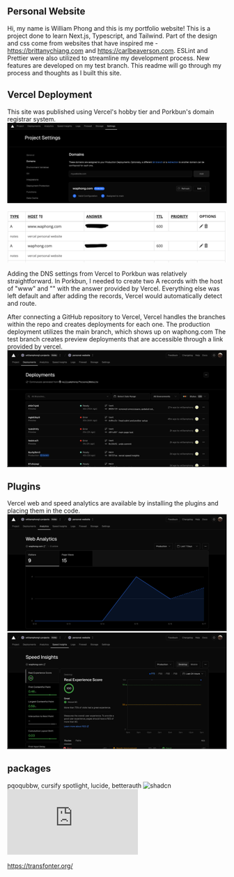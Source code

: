 ## Personal Website

Hi, my name is William Phong and this is my portfolio website! This is a project done to learn Next.js, Typescript, and Tailwind. Part of the design and css come from websites that have inspired me - https://brittanychiang.com and https://carlbeaverson.com. ESLint and Prettier were also utilized to streamline my development process. New features are developed on my test branch. This readme will go through my process and thoughts as I built this site.

## Vercel Deployment

This site was published using Vercel's hobby tier and Porkbun's domain registrar system.
![porkbun](public/images/readme/domain.png)

![vercel dns](public/images/readme/dns.png)

Adding the DNS settings from Vercel to Porkbun was relatively straightforward. In Porkbun, I needed to create two A records with the host of "www" and "" with the answer provided by Vercel. Everything else was left default and after adding the records, Vercel would automatically detect and route.

After connecting a GitHub repository to Vercel, Vercel handles the branches within the repo and creates deployments for each one. The production deployment utilizes the main branch, which shows up on waphong.com The test branch creates preview deployments that are accessible through a link provided by vercel.
![deployments](public/images/readme/deployments.png)

## Plugins

Vercel web and speed analytics are available by installing the plugins and placing them in the code.
![web analytics](public/images/readme/webanalytics.png)
![speed analytics](public/images/readme/speedanalytics.png)

## packages

pqoqubbw, cursify spotlight, lucide, betterauth
![shadcn](https://ui.shadcn.com/)
![react tip tap editor](https://reactjs-tiptap-editor.vercel.app/guide/getting-started.html)

https://transfonter.org/
